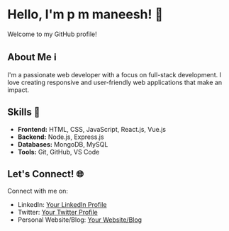 # Hello, I'm p m maneesh! 👋

Welcome to my GitHub profile!

## About Me ℹ️

I'm a passionate web developer with a focus on full-stack development. I love creating responsive and user-friendly web applications that make an impact. 

## Skills 🚀

- **Frontend:** HTML, CSS, JavaScript, React.js, Vue.js
- **Backend:** Node.js, Express.js
- **Databases:** MongoDB, MySQL
- **Tools:** Git, GitHub, VS Code



## Let's Connect! 🌐

Connect with me on:
- LinkedIn: [Your LinkedIn Profile]([link](https://www.linkedin.com/in/p-m-maneesh-b9875124a/))
- Twitter: [Your Twitter Profile]([link](https://twitter.com/plammaneesh))
- Personal Website/Blog: [Your Website/Blog]([link](https://plam-maneesh.github.io/MY_PortFolio/)https://plam-maneesh.github.io/MY_PortFolio/)


